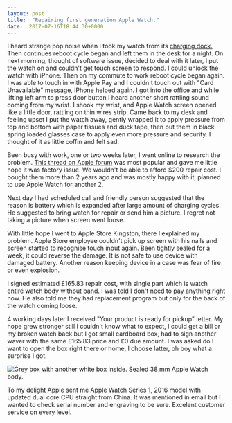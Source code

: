 ```yaml
---
layout: post
title:  "Repairing first generation Apple Watch."
date:  2017-07-16T18:44:30+0000
---
```


I heard strange pop noise when I took my watch from its [charging dock.][1] Then continues reboot cycle began and left them in the desk for a night. On next morning, thought of software issue, decided to deal with it later, I put the watch on and couldn't get touch screen to respond. I could unlock the watch with iPhone. Then on my commute to work reboot cycle began again. I was able to touch in with Apple Pay and I couldn't touch out with "Card Unavailable" message, iPhone helped again. I got into the office and while lifting left arm to press door button I heard another short rattling sound coming from my wrist. I shook my wrist, and Apple Watch screen opened like a little door, rattling on thin wires strip. Came back to my desk and feeling upset I put the watch away, gently wrapped it to apply pressure from top and bottom with paper tissues and duck tape, then put them in black spring loaded glasses case to apply even more pressure and security. I thought of it as little coffin and felt sad.

Been busy with work, one or two weeks later, I went online to research the problem. [This thread on Apple forum](https://discussions.apple.com/thread/7641542?start=15&tstart=0) was most popular and gave me little hope  it was factory issue. We wouldn't be able to afford $200 repair cost. I bought them more than 2 years ago and was mostly happy with it, planned to use Apple Watch for another 2. 

Next day I had scheduled call and friendly person suggested that the reason is battery which is expanded after large amount of charging cycles. He suggested to bring watch for repair or send him a picture. I regret not taking a picture when screen went loose. 

With little hope I went to Apple Store Kingston, there I explained my problem. Apple Store employee couldn't pick up screen with his nails and screen started to recognise touch input again. Been tightly sealed for a week, it could reverse the damage. It is not safe to use device with damaged battery. Another reason keeping device in a case was fear of fire or even explosion.

I signed estimated £165.83 repair cost, with single part which is watch entire watch body without band. I was told I don't need to pay anything right now. He also told me they had replacement program but only for the back of the watch coming loose. 

4 working days later I received "Your product is ready for pickup" letter. My hope grew stronger still I couldn't know what to expect, I could get a bill or my broken watch back but I got small cardboard box, had to sign another waver with the same £165.83 price and £0 due amount. I was asked do I want to open the box right there or home, I choose latter, oh boy what a surprise I got.

![Grey box with another white box inside. Sealed 38 mm Apple Watch body.]({{site.url}}/images/watch.jpg "New box with Apple Watch")

To my delight Apple sent me Apple Watch Series 1, 2016 model with updated dual core CPU straight from China. It was mentioned in email but I wanted to check serial number and engraving to be sure. Excelent customer service on every level.

[1]: https://www.amazon.co.uk/gp/product/B018G37TU6/ref=as_li_tl?ie=UTF8&camp=1634&creative=6738&creativeASIN=B018G37TU6&linkCode=as2&tag=courageousi0c-21&linkId=67a88ec92fd82626298833f542dfdfe8


